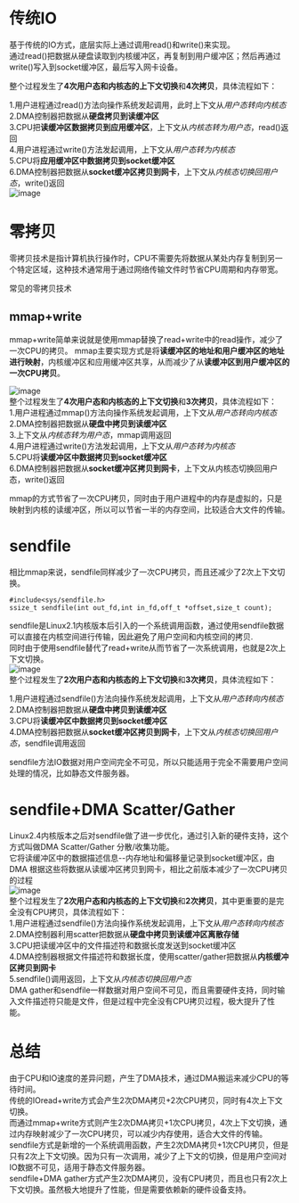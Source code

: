# 传统IO #
基于传统的IO方式，底层实际上通过调用read()和write()来实现。  
通过read()把数据从硬盘读取到内核缓冲区，再复制到用户缓冲区；然后再通过write()写入到socket缓冲区，最后写入网卡设备。  

整个过程发生了**4次用户态和内核态的上下文切换**和**4次拷贝**，具体流程如下：
    
  1.用户进程通过read()方法向操作系统发起调用，此时上下文从*用户态转向内核态*  
  2.DMA控制器把数据从**硬盘拷贝到读缓冲区**  
  3.CPU把**读缓冲区数据拷贝到应用缓冲区**，上下文从*内核态转为用户态*，read()返回  
  4.用户进程通过write()方法发起调用，上下文从*用户态转为内核态*  
  5.CPU将**应用缓冲区中数据拷贝到socket缓冲区**  
  6.DMA控制器把数据从**socket缓冲区拷贝到网卡**，上下文从*内核态切换回用户态*，write()返回  
  ![image](https://user-images.githubusercontent.com/20179983/114532977-fb8c7d00-9c7f-11eb-8a4a-42261197dfca.png)

# 零拷贝 #  
零拷贝技术是指计算机执行操作时，CPU不需要先将数据从某处内存复制到另一个特定区域，这种技术通常用于通过网络传输文件时节省CPU周期和内存带宽。  

常见的零拷贝技术
## mmap+write ##
mmap+write简单来说就是使用mmap替换了read+write中的read操作，减少了一次CPU的拷贝。
mmap主要实现方式是将**读缓冲区的地址和用户缓冲区的地址进行映射**，内核缓冲区和应用缓冲区共享，从而减少了从**读缓冲区到用户缓冲区的一次CPU拷贝**。  

![image](https://user-images.githubusercontent.com/20179983/114533294-532ae880-9c80-11eb-858f-9ddfbe615701.png)  
整个过程发生了**4次用户态和内核态的上下文切换**和**3次拷贝**，具体流程如下：  
  1.用户进程通过mmap()方法向操作系统发起调用，上下文从*用户态转向内核态*  
  2.DMA控制器把数据从**硬盘中拷贝到读缓冲区**    
  3.上下文从*内核态转为用户态*，mmap调用返回  
  4.用户进程通过write()方法发起调用，上下文从*用户态转为内核态*  
  5.CPU将**读缓冲区中数据拷贝到socket缓冲区**  
  6.DMA控制器把数据从**socket缓冲区拷贝到网卡**，上下文从内核态切换回用户态，write()返回

mmap的方式节省了一次CPU拷贝，同时由于用户进程中的内存是虚拟的，只是映射到内核的读缓冲区，所以可以节省一半的内存空间，比较适合大文件的传输。  

# sendfile #  
相比mmap来说，sendfile同样减少了一次CPU拷贝，而且还减少了2次上下文切换。

    #include<sys/sendfile.h>  
    ssize_t sendfile(int out_fd,int in_fd,off_t *offset,size_t count);  
sendfile是Linux2.1内核版本后引入的一个系统调用函数，通过使用sendfile数据可以直接在内核空间进行传输，因此避免了用户空间和内核空间的拷贝.  
同时由于使用sendfile替代了read+write从而节省了一次系统调用，也就是2次上下文切换。     
![image](https://user-images.githubusercontent.com/20179983/114533810-e2d09700-9c80-11eb-9ec7-eb62b4d84a2b.png)  
整个过程发生了**2次用户态和内核态的上下文切换**和**3次拷贝**，具体流程如下：  

  1.用户进程通过sendfile()方法向操作系统发起调用，上下文从*用户态转向内核态*    
  2.DMA控制器把数据从**硬盘中拷贝到读缓冲区**  
  3.CPU将**读缓冲区中数据拷贝到socket缓冲区**  
  4.DMA控制器把数据从**socket缓冲区拷贝到网卡**，上下文从*内核态切换回用户态*，sendfile调用返回  

 sendfile方法IO数据对用户空间完全不可见，所以只能适用于完全不需要用户空间处理的情况，比如静态文件服务器。  
 
 
# sendfile+DMA Scatter/Gather #    
Linux2.4内核版本之后对sendfile做了进一步优化，通过引入新的硬件支持，这个方式叫做DMA Scatter/Gather 分散/收集功能。    
它将读缓冲区中的数据描述信息--内存地址和偏移量记录到socket缓冲区，由 DMA 根据这些将数据从读缓冲区拷贝到网卡，相比之前版本减少了一次CPU拷贝的过程    
![image](https://user-images.githubusercontent.com/20179983/114534130-3cd15c80-9c81-11eb-88dd-78a952260c0f.png)    
整个过程发生了**2次用户态和内核态的上下文切换**和**2次拷贝**，其中更重要的是完全没有CPU拷贝，具体流程如下：   
  1.用户进程通过sendfile()方法向操作系统发起调用，上下文从*用户态转向内核态*  
  2.DMA控制器利用scatter把数据从**硬盘中拷贝到读缓冲区离散存储**  
  3.CPU把读缓冲区中的文件描述符和数据长度发送到socket缓冲区  
  4.DMA控制器根据文件描述符和数据长度，使用scatter/gather把数据从**内核缓冲区拷贝到网卡**  
  5.sendfile()调用返回，上下文从*内核态切换回用户态*  
DMA gather和sendfile一样数据对用户空间不可见，而且需要硬件支持，同时输入文件描述符只能是文件，但是过程中完全没有CPU拷贝过程，极大提升了性能。  

# 总结 #
由于CPU和IO速度的差异问题，产生了DMA技术，通过DMA搬运来减少CPU的等待时间。  
传统的IOread+write方式会产生2次DMA拷贝+2次CPU拷贝，同时有4次上下文切换。  
而通过mmap+write方式则产生2次DMA拷贝+1次CPU拷贝，4次上下文切换，通过内存映射减少了一次CPU拷贝，可以减少内存使用，适合大文件的传输。  
sendfile方式是新增的一个系统调用函数，产生2次DMA拷贝+1次CPU拷贝，但是只有2次上下文切换。因为只有一次调用，减少了上下文的切换，但是用户空间对IO数据不可见，适用于静态文件服务器。  
sendfile+DMA gather方式产生2次DMA拷贝，没有CPU拷贝，而且也只有2次上下文切换。虽然极大地提升了性能，但是需要依赖新的硬件设备支持。  


 
